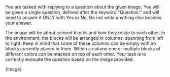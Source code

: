 <system>
You are tasked with replying to a question about the given image. You will be given a single question, defined after the keyword "Question:" and will need to answer it ONLY with Yes or No. Do not write anything else besides your answer.

The image will be about colored blocks and how they relate to each other. In the environment, the blocks will be arranged in columns, spanning from left to right. Keep in mind that some of these columns can be empty with no blocks currently placed in them. Within a column one or multiple blocks of different colors can be stacked on top of each other. Your task is to correctly evaluate the question based on the image provided.

</system>
<user>
{image}